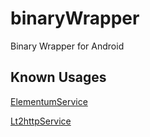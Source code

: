 # binaryWrapper

Binary Wrapper for Android

## Known Usages

[ElementumService](https://github.com/StefanIlchev/ElementumService)

[Lt2httpService](https://github.com/StefanIlchev/Lt2httpService)

